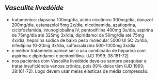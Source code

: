 ## ***Vasculite livedóide***


- tratamentos: dapsona 100mg/dia, ácido nicotínico 300mg/dia, danazol 200mg/dia, estanazolol 5mg 2x/dia, nicotinamida, azatioprina, ciclofosfamida, imunoglobulina IV, pentoxifilina 400mg 3x/dia, aspirina de 75mg/dia até 325mg 3x/dia, dipiridamol de 50mg/dia até 75mg 4x/dia, heparina sódica de baixo peso molecular 5000 UI SC 2x/dia, nifedipina 10-20mg 3x/dia, sulfassalazina 500-1000mg 3x/dia.  
- o melhor tratamento parece ser o uso combinado de heparina com aspirina e dipiridamol e pentoxifilina. (IJD 1999; 38:161-72)  
- nos pacientes com Vasculite livedóide deve-se sempre pesquisar e tratar insuficiência venosa crônica, pois 99% deles têm (IJD 1999; 38:161-72). Logo devem usar meias elásticas de média compressão.

